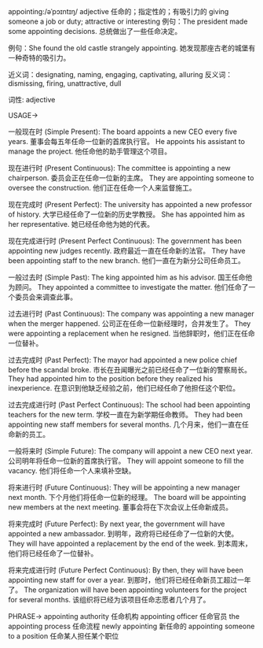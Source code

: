 appointing:/əˈpɔɪntɪŋ/
adjective
任命的；指定性的；有吸引力的
giving someone a job or duty; attractive or interesting
例句：The president made some appointing decisions. 总统做出了一些任命决定。

例句：She found the old castle strangely appointing. 她发现那座古老的城堡有一种奇特的吸引力。

近义词：designating, naming, engaging, captivating, alluring
反义词：dismissing, firing, unattractive, dull

词性: adjective


USAGE->

一般现在时 (Simple Present):
The board appoints a new CEO every five years. 董事会每五年任命一位新的首席执行官。
He appoints his assistant to manage the project. 他任命他的助手管理这个项目。

现在进行时 (Present Continuous):
The committee is appointing a new chairperson. 委员会正在任命一位新的主席。
They are appointing someone to oversee the construction. 他们正在任命一个人来监督施工。

现在完成时 (Present Perfect):
The university has appointed a new professor of history. 大学已经任命了一位新的历史学教授。
She has appointed him as her representative. 她已经任命他为她的代表。

现在完成进行时 (Present Perfect Continuous):
The government has been appointing new judges recently. 政府最近一直在任命新的法官。
They have been appointing staff to the new branch. 他们一直在为新分公司任命员工。

一般过去时 (Simple Past):
The king appointed him as his advisor. 国王任命他为顾问。
They appointed a committee to investigate the matter. 他们任命了一个委员会来调查此事。

过去进行时 (Past Continuous):
The company was appointing a new manager when the merger happened. 公司正在任命一位新经理时，合并发生了。
They were appointing a replacement when he resigned. 当他辞职时，他们正在任命一位替补。

过去完成时 (Past Perfect):
The mayor had appointed a new police chief before the scandal broke. 市长在丑闻曝光之前已经任命了一位新的警察局长。
They had appointed him to the position before they realized his inexperience. 在意识到他缺乏经验之前，他们已经任命了他担任这个职位。

过去完成进行时 (Past Perfect Continuous):
The school had been appointing teachers for the new term. 学校一直在为新学期任命教师。
They had been appointing new staff members for several months. 几个月来，他们一直在任命新的员工。

一般将来时 (Simple Future):
The company will appoint a new CEO next year. 公司明年将任命一位新的首席执行官。
They will appoint someone to fill the vacancy. 他们将任命一个人来填补空缺。

将来进行时 (Future Continuous):
They will be appointing a new manager next month. 下个月他们将任命一位新的经理。
The board will be appointing new members at the next meeting. 董事会将在下次会议上任命新成员。

将来完成时 (Future Perfect):
By next year, the government will have appointed a new ambassador. 到明年，政府将已经任命了一位新的大使。
They will have appointed a replacement by the end of the week. 到本周末，他们将已经任命了一位替补。

将来完成进行时 (Future Perfect Continuous):
By then, they will have been appointing new staff for over a year. 到那时，他们将已经任命新员工超过一年了。
The organization will have been appointing volunteers for the project for several months. 该组织将已经为该项目任命志愿者几个月了。


PHRASE->
appointing authority 任命机构
appointing officer 任命官员
the appointing process 任命流程
newly appointing  新任命的
appointing someone to a position 任命某人担任某个职位
